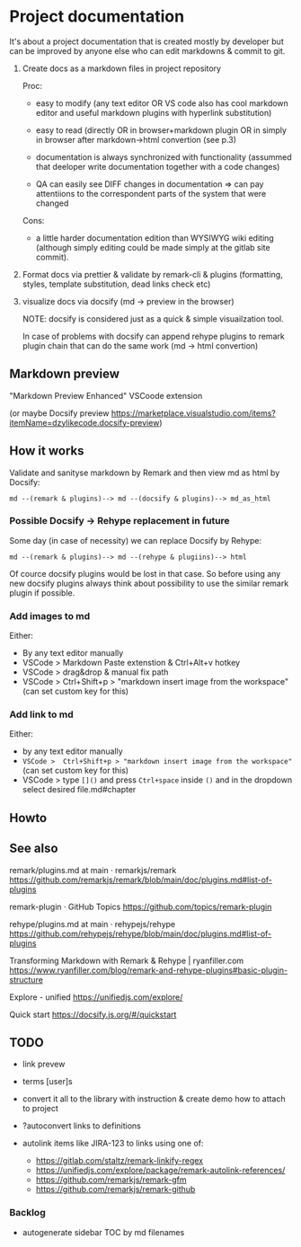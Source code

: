 # Project documentation

It's about a project documentation that is created mostly by developer but can be improved by anyone else who can edit markdowns & commit to git.

1. Create docs as a markdown files in project repository

   Proc:
    - easy to modify (any text editor OR VS code also has cool markdown editor and useful markdown plugins with hyperlink substitution)

    - easy to read (directly OR in browser+markdown plugin OR in simply in browser after markdown->html convertion (see p.3)

    - documentation is always synchronized with functionality (assummed that deeloper write documentation together with a code changes)

    - QA can easily see DIFF changes in documentation => can pay attentiions to the correspondent parts of the system that were changed

   Cons:
    - a little harder documentation edition than WYSIWYG wiki editing (although simply editing could be made simply at the gitlab site commit).


2. Format docs via prettier & validate by remark-cli & plugins (formatting, styles, template substitution, dead links check etc)

3. visualize docs via docsify (md -> preview in the browser)

   NOTE: docsify is considered just as a quick & simple visuailzation tool.

   In case of problems with docsify can append rehype plugins to remark plugin chain that can do the same work (md -> html convertion)


## Markdown preview

"Markdown Preview Enhanced" VSCoode extension

(or maybe Docsify preview https://marketplace.visualstudio.com/items?itemName=dzylikecode.docsify-preview)



## How it works

Validate and sanityse markdown by Remark and then view md as html by Docsify:

```
md --(remark & plugins)--> md --(docsify & plugins)--> md_as_html

```


### Possible Docsify -> Rehype replacement in future
Some day (in case of necessity) we can replace Docsify by Rehype:
```
md --(remark & plugins)--> md --(rehype & plugiins)--> html

```

Of cource docsify plugins would be lost in that case. So before using any new docsify plugins always think about possibility to use the similar remark plugin if possible.

### Add images to md

Either:

* By any text editor manually
* VSCode > Markdown Paste extenstion & Ctrl+Alt+v hotkey
* VSCode > drag&drop & manual fix path
* VSCode > Ctrl+Shift+p > "markdown insert image from the workspace" (can set custom key for this)

### Add link to md

Either:

* by any text editor manually
* `VSCode >  Ctrl+Shift+p > "markdown insert image from the workspace"` (can set custom key for this)
* VSCode > type `[]()` and press `Ctrl+space` inside `()` and in the dropdown select desired file.md#chapter

## Howto

## See also


remark/plugins.md at main · remarkjs/remark https://github.com/remarkjs/remark/blob/main/doc/plugins.md#list-of-plugins

remark-plugin · GitHub Topics https://github.com/topics/remark-plugin

rehype/plugins.md at main · rehypejs/rehype https://github.com/rehypejs/rehype/blob/main/doc/plugins.md#list-of-plugins

Transforming Markdown with Remark & Rehype | ryanfiller.com https://www.ryanfiller.com/blog/remark-and-rehype-plugins#basic-plugin-structure

Explore - unified https://unifiedjs.com/explore/

Quick start https://docsify.js.org/#/quickstart




## TODO
 - link prevew
 - terms [user]s
 - convert it all to the library with instruction & create demo how to attach to project

 - ?autoconvert links to definitions

 - autolink items like JIRA-123 to links using one of:
   - https://gitlab.com/staltz/remark-linkify-regex
   - https://unifiedjs.com/explore/package/remark-autolink-references/
   - https://github.com/remarkjs/remark-gfm
   - https://github.com/remarkjs/remark-github


### Backlog

 - autogenerate sidebar TOC by md filenames
